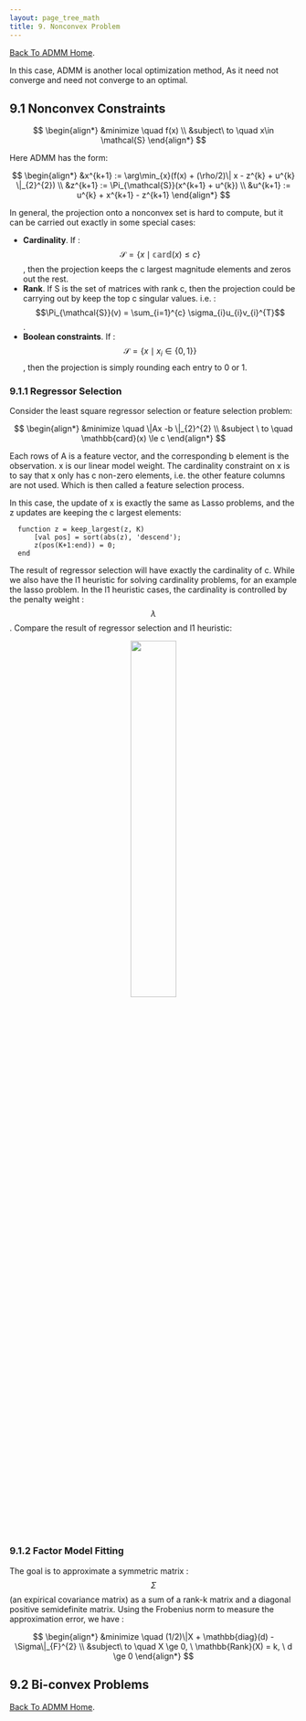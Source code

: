 ```yaml
---
layout: page_tree_math
title: 9. Nonconvex Problem
---
```


[Back To ADMM Home](../00index).

In this case, ADMM is another local optimization method,
As it need not converge and need not converge to an optimal.

## 9.1 Nonconvex Constraints

$$
  \begin{align*}
  &minimize \quad f(x) \\
  &subject\ to \quad x\in \mathcal{S}
  \end{align*}
$$

Here ADMM has the form:

$$
  \begin{align*}
  &x^{k+1} := \arg\min_{x}(f(x) + (\rho/2)\| x - z^{k} + u^{k}  \|_{2}^{2}) \\
  &z^{k+1} := \Pi_{\mathcal{S}}(x^{k+1} + u^{k}) \\
  &u^{k+1} := u^{k} + x^{k+1} - z^{k+1}
  \end{align*}
$$

In general, the projection onto a nonconvex set is hard to compute, but it can be carried out exactly in some special cases:

* **Cardinality**. If :$$\mathcal{S} = \{ x\mid \mathbb{card}(x) \le c  \}$$ , then the projection keeps the c largest magnitude elements and zeros out the rest.
* **Rank**. If S is the set of matrices with rank c, then the projection could be carrying out by keep the top c singular values. i.e. :$$\Pi_{\mathcal{S}}(v) = \sum_{i=1}^{c} \sigma_{i}u_{i}v_{i}^{T}$$ .
* **Boolean constraints**. If :$$\mathcal{S} = \{ x\mid x_{i}\in \{ 0,1\}  \}$$, then the projection is simply rounding each entry to 0 or 1.

### 9.1.1 Regressor Selection

Consider the least square regressor selection or feature selection problem:

$$
  \begin{align*}
  &minimize \quad \|Ax -b \|_{2}^{2} \\
  &subject \ to \quad \mathbb{card}(x) \le c
  \end{align*}
$$

Each rows of A is a feature vector, and the corresponding b element is the observation. x is our linear model weight.
The cardinality constraint on x is to say that x only has c non-zero elements, i.e. the other feature columns are not used.
Which is then called a feature selection process.

In this case, the update of x is exactly the same as Lasso problems, and the z updates are keeping the c largest elements:

```
  function z = keep_largest(z, K)
      [val pos] = sort(abs(z), 'descend');
      z(pos(K+1:end)) = 0;
  end
```

The result of regressor selection will have exactly the cardinality of c. While we also have the l1 heuristic for solving cardinality problems,
for an example the lasso problem. In the l1 heuristic cases, the cardinality is controlled by the penalty weight :$$\lambda$$.
Compare the result of regressor selection and l1 heuristic:

<div align="center">    
<img src="../images/regressor_sel_l1.jpg" width="40%"/>
</div>

### 9.1.2 Factor Model Fitting

The goal is to approximate a symmetric matrix :$$\Sigma$$ (an expirical covariance matrix) as a sum of a rank-k matrix and a diagonal positive
semidefinite matrix. Using the Frobenius norm to measure the approximation error, we have :

$$
  \begin{align*}
  &minimize \quad (1/2)\|X + \mathbb{diag}(d) - \Sigma\|_{F}^{2} \\
  &subject\ to \quad X \ge 0, \ \mathbb{Rank}(X) = k, \ d \ge 0
  \end{align*}
$$

## 9.2 Bi-convex Problems

[Back To ADMM Home](../00index).
